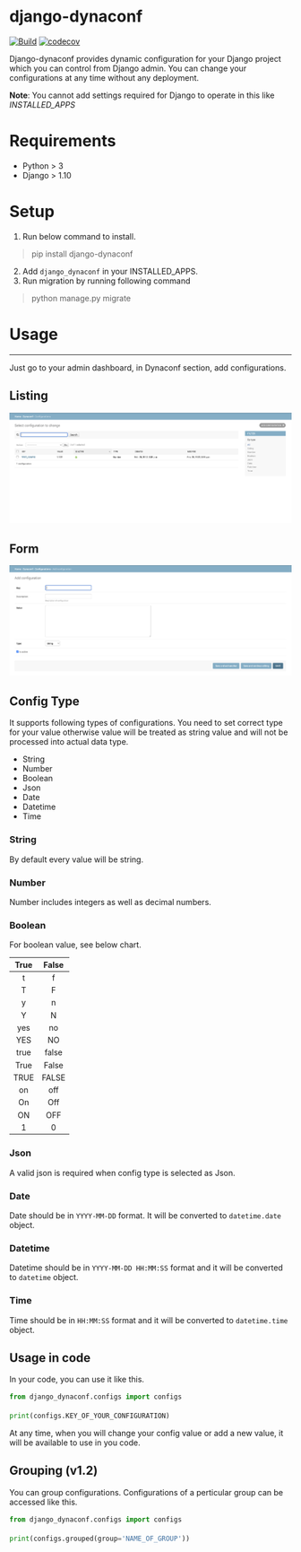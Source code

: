 # django-dynaconf

[![Build](https://github.com/mhsiddiqui/django-dynaconf/actions/workflows/test.yml/badge.svg?branch=main)](https://github.com/mhsiddiqui/django-dynaconf/actions/workflows/test.yml) [![codecov](https://codecov.io/gh/mhsiddiqui/django-dynaconf/branch/main/graph/badge.svg?token=FFXY6AZEDQ)](https://codecov.io/gh/mhsiddiqui/django-dynaconf)



Django-dynaconf provides dynamic configuration for your Django project which you can control from Django admin. You can change your configurations at any time without any deployment.

**Note**: You cannot add settings required for Django to operate in this like *INSTALLED_APPS*

# Requirements
* Python > 3
* Django > 1.10

# Setup

1. Run below command to install.

> pip install django-dynaconf

2. Add `django_dynaconf` in your INSTALLED_APPS.
3. Run migration by running following command

> python manage.py migrate

# Usage
_____
Just go to your admin dashboard, in Dynaconf section, add configurations. 

## Listing
![image info](./images/listing.png)

## Form
![image info](./images/form.png)

## Config Type

It supports following types of configurations. You need to set correct type for your value otherwise value will be treated as string value and will not be processed into actual data type.
* String
* Number
* Boolean
* Json
* Date
* Datetime
* Time

### String

By default every value will be string.   

### Number

Number includes integers as well as decimal numbers. 

### Boolean

For boolean value, see below chart.

| True | False |
|:----:|:-----:|
|   t  |   f   |
|   T  |   F   |
|   y  |   n   |
|   Y  |   N   |
|  yes |   no  |
|  YES |   NO  |
| true | false |
| True | False |
| TRUE | FALSE |
|  on  |  off  |
|  On  |  Off  |
|  ON  |  OFF  |
|   1  |   0   |

### Json
A valid json is required when config type is selected as Json.

### Date
Date should be in `YYYY-MM-DD` format. It will be converted to `datetime.date` object.

### Datetime
Datetime should be in `YYYY-MM-DD HH:MM:SS` format and it will be converted to `datetime` object.

### Time
Time should be in `HH:MM:SS` format and it will be converted to `datetime.time` object.

## Usage in code
In your code, you can use it like this.

```python
from django_dynaconf.configs import configs

print(configs.KEY_OF_YOUR_CONFIGURATION)
```

At any time, when you will change your config value or add a new value, it will be available to use in you code.

## Grouping (v1.2)

You can group configurations. Configurations of a perticular group can be accessed like this.

```python
from django_dynaconf.configs import configs

print(configs.grouped(group='NAME_OF_GROUP'))
```